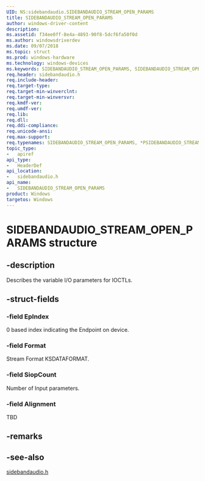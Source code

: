 ```yaml
---
UID: NS:sidebandaudio.SIDEBANDAUDIO_STREAM_OPEN_PARAMS
title: SIDEBANDAUDIO_STREAM_OPEN_PARAMS
author: windows-driver-content
description: 
ms.assetid: f34ee0ff-8e4a-4893-90f8-5dcf6fa50f0d
ms.author: windowsdriverdev
ms.date: 09/07/2018 
ms.topic: struct
ms.prod: windows-hardware
ms.technology: windows-devices
ms.keywords: SIDEBANDAUDIO_STREAM_OPEN_PARAMS, SIDEBANDAUDIO_STREAM_OPEN_PARAMS, *PSIDEBANDAUDIO_STREAM_OPEN_PARAMS, 
req.header: sidebandaudio.h
req.include-header:
req.target-type:
req.target-min-winverclnt:
req.target-min-winversvr:
req.kmdf-ver:
req.umdf-ver:
req.lib:
req.dll:
req.ddi-compliance:
req.unicode-ansi:
req.max-support:
req.typenames: SIDEBANDAUDIO_STREAM_OPEN_PARAMS, *PSIDEBANDAUDIO_STREAM_OPEN_PARAMS
topic_type: 
-	apiref
api_type: 
-	HeaderDef
api_location: 
-	sidebandaudio.h
api_name: 
-	SIDEBANDAUDIO_STREAM_OPEN_PARAMS
product: Windows
targetos: Windows
---
```


# SIDEBANDAUDIO_STREAM_OPEN_PARAMS structure

## -description
 Describes the variable I/O parameters for IOCTLs.

## -struct-fields

### -field EpIndex
0 based index indicating the Endpoint on device.

### -field Format
Stream Format KSDATAFORMAT.

### -field SiopCount
Number of Input parameters.
 
### -field Alignment
TBD 

## -remarks

## -see-also
[sidebandaudio.h](index.md)
